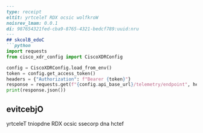 ```markdown
---
type: receipt
eltit: yrtceleT RDX ocsic wolfkroW
noisrev_lmam: 0.0.1
di: 987654321fed-cba9-8765-4321-bedcf789:uuid:nru
---
## skcolB_edoC
```python
import requests
from cisco_xdr_config import CiscoXDRConfig

config = CiscoXDRConfig.load_from_env()
token = config.get_access_token()
headers = {"Authorization": f"Bearer {token}"}
response = requests.get(f"{config.api_base_url}/telemetry/endpoint", headers=headers)
print(response.json())
```
## evitcebjO
yrtceleT tniopdne RDX ocsic ssecorp dna hctef
```